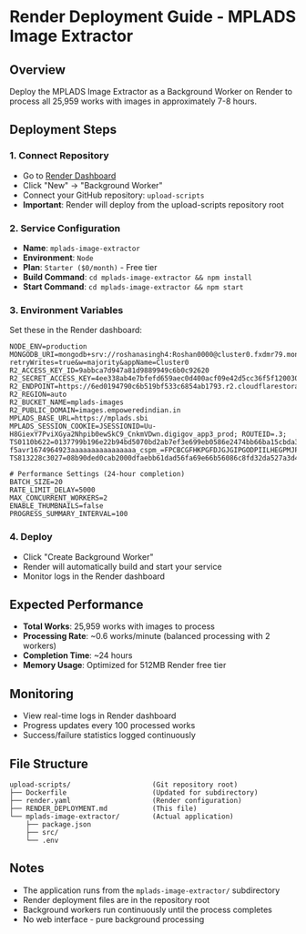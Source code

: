 # Render Deployment Guide - MPLADS Image Extractor

## Overview
Deploy the MPLADS Image Extractor as a Background Worker on Render to process all 25,959 works with images in approximately 7-8 hours.

## Deployment Steps

### 1. Connect Repository
- Go to [Render Dashboard](https://dashboard.render.com)
- Click "New" → "Background Worker"
- Connect your GitHub repository: `upload-scripts`
- **Important**: Render will deploy from the upload-scripts repository root

### 2. Service Configuration
- **Name**: `mplads-image-extractor`
- **Environment**: `Node`
- **Plan**: `Starter ($0/month)` - Free tier
- **Build Command**: `cd mplads-image-extractor && npm install`
- **Start Command**: `cd mplads-image-extractor && npm start`

### 3. Environment Variables
Set these in the Render dashboard:

```
NODE_ENV=production
MONGODB_URI=mongodb+srv://roshanasingh4:Roshan0000@cluster0.fxdmr79.mongodb.net/empowered_indian_db?retryWrites=true&w=majority&appName=Cluster0
R2_ACCESS_KEY_ID=9abbca7d947a81d9889949c6b0c92620
R2_SECRET_ACCESS_KEY=4ee338ab4e7bfefd659aec0d400acf09e42d5cc36f5f12003058884152fd2be7
R2_ENDPOINT=https://6ed0194790c6b519bf533c6854ab1793.r2.cloudflarestorage.com
R2_REGION=auto
R2_BUCKET_NAME=mplads-images
R2_PUBLIC_DOMAIN=images.empoweredindian.in
MPLADS_BASE_URL=https://mplads.sbi
MPLADS_SESSION_COOKIE=JSESSIONID=Uu-H8GiexY7PviXGya2Nhpib0ewSkC9_CnkmVDwn.digigov_app3_prod; ROUTEID=.3; TS0110b622=0137799b196e22b94bd5070bd2ab7ef3e699eb0586e2474bb66ba15cbda3295f55baaf12a43969c9ff447db71a16055d6ac5df520a135e50f2c64ef3bd5077583a6a99c80065188880866e1596d41d944a5dffa0772d0ab4293113612a89e088c9653e303361c44ce9eeedba408702245eb0a42baf6af763b56669817176c6325c12ac4771; f5avr1674964923aaaaaaaaaaaaaaaa_cspm_=FPCBCGFHKPGFDJGJGIPGODPIILHEGPMJPEMCOJFKFCJNIFBLPLKCOPGFIECKDNFPAEDCKDOOMGDFKGCHHEMAHGKMAILBNFLEAFDHEJLAKCNDHOAANDHMPMONBJIFGNJO; TS813228c3027=08b90ded0cab2000dfaebb61dad56fa69e66b56086c8fd32da527a3d463d65684cc2471817bed1e8084f42fee911300062ee4cc25b933e034a2a79db20fed75e6b9360909fc82f1abdd3572cbc002521807f82cc894d5ad7e7f175bd1033682b

# Performance Settings (24-hour completion)
BATCH_SIZE=20
RATE_LIMIT_DELAY=5000
MAX_CONCURRENT_WORKERS=2
ENABLE_THUMBNAILS=false
PROGRESS_SUMMARY_INTERVAL=100
```

### 4. Deploy
- Click "Create Background Worker"
- Render will automatically build and start your service
- Monitor logs in the Render dashboard

## Expected Performance
- **Total Works**: 25,959 works with images to process
- **Processing Rate**: ~0.6 works/minute (balanced processing with 2 workers)  
- **Completion Time**: ~24 hours
- **Memory Usage**: Optimized for 512MB Render free tier

## Monitoring
- View real-time logs in Render dashboard
- Progress updates every 100 processed works
- Success/failure statistics logged continuously

## File Structure
```
upload-scripts/                    (Git repository root)
├── Dockerfile                     (Updated for subdirectory)
├── render.yaml                    (Render configuration)
├── RENDER_DEPLOYMENT.md           (This file)
└── mplads-image-extractor/        (Actual application)
    ├── package.json
    ├── src/
    └── .env
```

## Notes
- The application runs from the `mplads-image-extractor/` subdirectory
- Render deployment files are in the repository root
- Background workers run continuously until the process completes
- No web interface - pure background processing